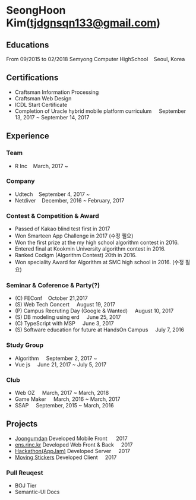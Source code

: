 # SeongHoon Kim(tjdgnsqn133@gmail.com)

## Educations
From 09/2015 to 02/2018 Semyong Computer HighSchool&nbsp;&nbsp;&nbsp;&nbsp;Seoul, Korea

## Certifications
* Craftsman Information Processing
* Craftsman Web Design
* ICDL Start Certificate
* Completion of Uracle hybrid mobile platform curriculum &nbsp;&nbsp;&nbsp;&nbsp;September 13, 2017 ~ September 14, 2017

## Experience
### Team
* R Inc&nbsp;&nbsp;&nbsp;&nbsp;March, 2017 ~

### Company
* Udtech&nbsp;&nbsp;&nbsp;&nbsp;September 4, 2017 ~
* Netdiver&nbsp;&nbsp;&nbsp;&nbsp;December, 2016 ~ February, 2017

### Contest & Competition & Award
* Passed of Kakao blind test first in 2017
* Won Smarteen App Challenge in 2017 (수정 필요)
* Won the first prize at the my high school algorithm contest in 2016.
* Entered final at Kookmin University algorithm contest in 2016.
* Ranked Codigm (Algorithm Contest) 20th in 2016.
* Won speciality Award for Algorithm at SMC high school in 2016. (수정 필요)

### Seminar & Coference & Party(?)
* (C) FEConf&nbsp;&nbsp;&nbsp;&nbsp;October 21,2017
* (S) Web Tech Concert &nbsp;&nbsp;&nbsp;&nbsp;August 19, 2017
* (P) Campus Recruting Day (Google & Wanted) &nbsp;&nbsp;&nbsp;&nbsp;August 10, 2017
* (S) DB modeling using erd &nbsp;&nbsp;&nbsp;&nbsp;June 25, 2017
* (C) TypeScript with MSP &nbsp;&nbsp;&nbsp;&nbsp;June 3, 2017 
* (S) Software education for future at HandsOn Campus &nbsp;&nbsp;&nbsp;&nbsp;July 7, 2016 

### Study Group
* Algorithm &nbsp;&nbsp;&nbsp;&nbsp;September 2, 2017 ~
* Vue js &nbsp;&nbsp;&nbsp;&nbsp;June 21, 2017 ~ July 5, 2017 

### Club
* Web OZ &nbsp;&nbsp;&nbsp;&nbsp;March, 2017 ~ March, 2018
* Game Maker &nbsp;&nbsp;&nbsp;&nbsp;March, 2016 ~ March, 2017
* SSAP &nbsp;&nbsp;&nbsp;&nbsp;September, 2015 ~ March, 2016

## Projects
* [Joongumdan](http://m.joongum.co.kr) Developed Mobile Front &nbsp;&nbsp;&nbsp;&nbsp; 2017
* [ens.rinc.kr](http://ens.rinc.kr) Developed Web Front & Back&nbsp;&nbsp;&nbsp;&nbsp; 2017
* [Hackathon(AppJam)](https://github.com/KSH-code/appjam-13) Developed Server&nbsp;&nbsp;&nbsp;&nbsp; 2017
* [Moving Stickers](https://play.google.com/store/apps/details?id=com.netdiver.MovingStickers) Developed Client&nbsp;&nbsp;&nbsp;&nbsp; 2017

### Pull Reuqest
* BOJ Tier
* Semantic-UI Docs